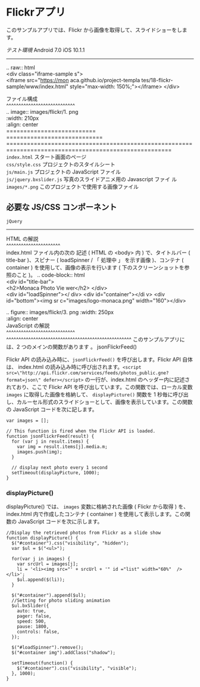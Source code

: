 Flickrアプリ
============

このサンプルアプリでは、Flickr
から画像を取得して、スライドショーをします。

  *テスト環境* Android 7.0                                   iOS 10.1.1                                   
  ---------------------------------------------------------- -------------------------------------------- --------------------------------------------------------------------------------------------------------
  .. raw:: html                                                                                           
  &lt;div class="iframe-sample                               s"&gt;                                       
  &lt;iframe src="<https://mon>                              aca.github.io/project-templa                 tes/18-flickr-sample/www/index.html" style="max-width: 150%;"&gt;&lt;/iframe&gt;
  &lt;/div&gt;                                                                                            
                                                                                                          
  ファイル構成                                                                                            
  \^\^\^\^\^\^\^\^\^\^\^\^\^\^\^\^\^\^\^\^\^\^\^\^\^\^\^\^                                                
  .. image:: images/flickr/1.                                png                                          
  :width: 210px                                                                                           
  :align: center                                                                                          
  ==========================                                 ============================                 ======================================================================================================
  `index.html`                                               スタート画面のページ                         
  `css/style.css`                                            プロジェクトのスタイルシート                 
  `js/main.js`                                               プロジェクトの JavaScript ファイル           
  `js/jquery.bxslider.js`                                    写真のスライドアニメ用の Javascript ファイ   ル
  `images/*.png`                                             このプロジェクトで使用する画像ファイル       

必要な JS/CSS コンポーネント
----------------------------

  `jQuery`                                                   
  ---------------------------------------------------------- -----------------------------------------------------------------------------------------------------------------------------------------------------------------------------------------------------------------------
  HTML の解説                                                
  \^\^\^\^\^\^\^\^\^\^\^\^\^\^\^\^\^\^\^\^\^\^               
  index.html ファイル内の次の                                記述 ( HTML の &lt;body&gt; 内 ) で、タイトルバー ( title-bar )、スピナー ( loadSpinner / 「 処理中 」 を示す画像 )、コンテナ ( container ) を使用して、画像の表示を行います ( 下のスクリーンショットを参照のこと )。
  .. code-block:: html                                       
  &lt;div id="title-bar"&gt;                                 
  &lt;h2&gt;Monaca Photo Vie                                 wer&lt;/h2&gt;
  &lt;/div&gt;                                               
  &lt;div id="loadSpinner"&gt;&lt;/                          div&gt;
  &lt;div id="container"&gt;&lt;/di                          v&gt;
  &lt;div id="bottom"&gt;&lt;img sr                          c="images/logo-monaca.png" width="160"&gt;&lt;/div&gt;
                                                             
  .. figure:: images/flickr/3.                               png
  :width: 250px                                              
  :align: center                                             
  JavaScript の解説                                          
  \^\^\^\^\^\^\^\^\^\^\^\^\^\^\^\^\^\^\^\^\^\^\^\^\^\^\^\^   \^\^\^\^\^\^\^\^\^\^\^\^\^\^\^\^\^\^\^\^\^\^\^\^\^\^\^\^\^\^\^\^\^\^\^\^\^\^\^\^\^\^\^\^\^\^\^\^\^\^\^
  このサンプルアプリには、2 つのメインの関数があります       。
  jsonFlickrFeed()                                           

Flickr API の読み込み時に、`jsonFlickrFeed()` を呼び出します。Flickr API
自体は、 index.html
の読み込み時に呼び出されます。`<script src=\"http://api.flickr.com/services/feeds/photos_public.gne?format=json\" defer></script>`
の一行が、index.html のヘッダー内に記述されており、ここで Flickr API
を呼び出しています。この関数では、ローカル変数 `images`
に取得した画像を格納して、 `displayPicture()` 関数を 1
秒毎に呼び出し、カルーセル形式のスライドショーとして、画像を表示しています。この関数の
JavaScript コードを次に記します。

``` {.sourceCode .javascript}
var images = [];

// This function is fired when the Flickr API is loaded.
function jsonFlickrFeed(result) {
  for (var j in result.items) {
    var img = result.items[j].media.m;
    images.push(img);
  }

  // display next photo every 1 second
  setTimeout(displayPicture, 1000);
}
```

### displayPicture()

displayPicture() では、 `images` 変数に格納された画像 ( Flickr から取得
) を、 index.html 内で作成したコンテナ ( container )
を使用して表示します。この関数の JavaScript コードを次に示します。

``` {.sourceCode .javascript}
//Display the retrieved photos from Flickr as a slide show
function displayPicture() {
  $("#container").css("visibility", "hidden");
  var $ul = $("<ul>");

  for(var j in images) {
    var srcUrl = images[j];
    li = '<li><img src="' + srcUrl + '" id ="list" width="60%"  /></li>';
    $ul.append($(li));
  }

  $("#container").append($ul);
  //Setting for photo sliding animation
  $ul.bxSlider({
    auto: true,
    pager: false,
    speed: 500,
    pause: 1800,
    controls: false,
  });

  $("#loadSpinner").remove();
  $("#container img").addClass("shadow");

  setTimeout(function() {
    $("#container").css("visibility", "visible");
  }, 1000);
}
```
